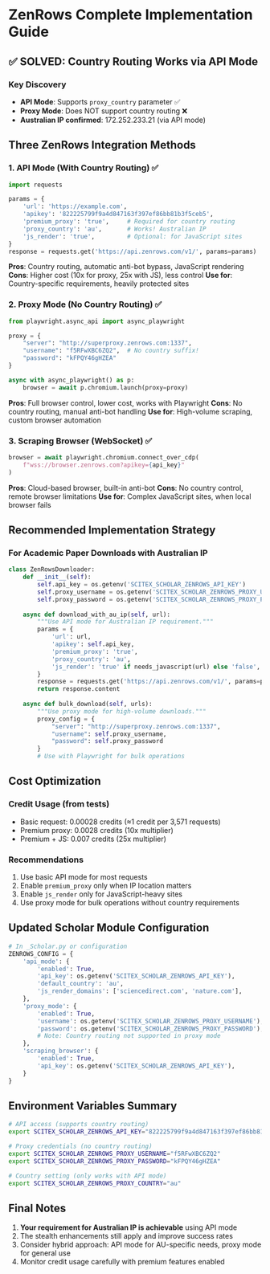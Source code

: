 <!-- ---
!-- Timestamp: 2025-07-31 22:10:00
!-- Author: ywatanabe
!-- File: /home/ywatanabe/proj/scitex_repo/docs/from_agents/zenrows_complete_implementation_guide.md
!-- --- -->

# ZenRows Complete Implementation Guide

## ✅ SOLVED: Country Routing Works via API Mode

### Key Discovery
- **API Mode**: Supports `proxy_country` parameter ✅
- **Proxy Mode**: Does NOT support country routing ❌
- **Australian IP confirmed**: 172.252.233.21 (via API mode)

## Three ZenRows Integration Methods

### 1. API Mode (With Country Routing) ✅
```python
import requests

params = {
    'url': 'https://example.com',
    'apikey': '822225799f9a4d847163f397ef86bb81b3f5ceb5',
    'premium_proxy': 'true',     # Required for country routing
    'proxy_country': 'au',       # Works! Australian IP
    'js_render': 'true',         # Optional: for JavaScript sites
}
response = requests.get('https://api.zenrows.com/v1/', params=params)
```

**Pros**: Country routing, automatic anti-bot bypass, JavaScript rendering
**Cons**: Higher cost (10x for proxy, 25x with JS), less control
**Use for**: Country-specific requirements, heavily protected sites

### 2. Proxy Mode (No Country Routing) ✅
```python
from playwright.async_api import async_playwright

proxy = {
    "server": "http://superproxy.zenrows.com:1337",
    "username": "f5RFwXBC6ZQ2",  # No country suffix!
    "password": "kFPQY46gHZEA"
}

async with async_playwright() as p:
    browser = await p.chromium.launch(proxy=proxy)
```

**Pros**: Full browser control, lower cost, works with Playwright
**Cons**: No country routing, manual anti-bot handling
**Use for**: High-volume scraping, custom browser automation

### 3. Scraping Browser (WebSocket) ✅
```python
browser = await playwright.chromium.connect_over_cdp(
    f"wss://browser.zenrows.com?apikey={api_key}"
)
```

**Pros**: Cloud-based browser, built-in anti-bot
**Cons**: No country control, remote browser limitations
**Use for**: Complex JavaScript sites, when local browser fails

## Recommended Implementation Strategy

### For Academic Paper Downloads with Australian IP

```python
class ZenRowsDownloader:
    def __init__(self):
        self.api_key = os.getenv('SCITEX_SCHOLAR_ZENROWS_API_KEY')
        self.proxy_username = os.getenv('SCITEX_SCHOLAR_ZENROWS_PROXY_USERNAME')
        self.proxy_password = os.getenv('SCITEX_SCHOLAR_ZENROWS_PROXY_PASSWORD')
    
    async def download_with_au_ip(self, url):
        """Use API mode for Australian IP requirement."""
        params = {
            'url': url,
            'apikey': self.api_key,
            'premium_proxy': 'true',
            'proxy_country': 'au',
            'js_render': 'true' if needs_javascript(url) else 'false',
        }
        response = requests.get('https://api.zenrows.com/v1/', params=params)
        return response.content
    
    async def bulk_download(self, urls):
        """Use proxy mode for high-volume downloads."""
        proxy_config = {
            "server": "http://superproxy.zenrows.com:1337",
            "username": self.proxy_username,
            "password": self.proxy_password
        }
        # Use with Playwright for bulk operations
```

## Cost Optimization

### Credit Usage (from tests)
- Basic request: 0.00028 credits (≈1 credit per 3,571 requests)
- Premium proxy: 0.0028 credits (10x multiplier)
- Premium + JS: 0.007 credits (25x multiplier)

### Recommendations
1. Use basic API mode for most requests
2. Enable `premium_proxy` only when IP location matters
3. Enable `js_render` only for JavaScript-heavy sites
4. Use proxy mode for bulk operations without country requirements

## Updated Scholar Module Configuration

```python
# In _Scholar.py or configuration
ZENROWS_CONFIG = {
    'api_mode': {
        'enabled': True,
        'api_key': os.getenv('SCITEX_SCHOLAR_ZENROWS_API_KEY'),
        'default_country': 'au',
        'js_render_domains': ['sciencedirect.com', 'nature.com'],
    },
    'proxy_mode': {
        'enabled': True,
        'username': os.getenv('SCITEX_SCHOLAR_ZENROWS_PROXY_USERNAME'),
        'password': os.getenv('SCITEX_SCHOLAR_ZENROWS_PROXY_PASSWORD'),
        # Note: Country routing not supported in proxy mode
    },
    'scraping_browser': {
        'enabled': True,
        'api_key': os.getenv('SCITEX_SCHOLAR_ZENROWS_API_KEY'),
    }
}
```

## Environment Variables Summary

```bash
# API access (supports country routing)
export SCITEX_SCHOLAR_ZENROWS_API_KEY="822225799f9a4d847163f397ef86bb81b3f5ceb5"

# Proxy credentials (no country routing)
export SCITEX_SCHOLAR_ZENROWS_PROXY_USERNAME="f5RFwXBC6ZQ2"
export SCITEX_SCHOLAR_ZENROWS_PROXY_PASSWORD="kFPQY46gHZEA"

# Country setting (only works with API mode)
export SCITEX_SCHOLAR_ZENROWS_PROXY_COUNTRY="au"
```

## Final Notes

1. **Your requirement for Australian IP is achievable** using API mode
2. The stealth enhancements still apply and improve success rates
3. Consider hybrid approach: API mode for AU-specific needs, proxy mode for general use
4. Monitor credit usage carefully with premium features enabled

<!-- EOF -->